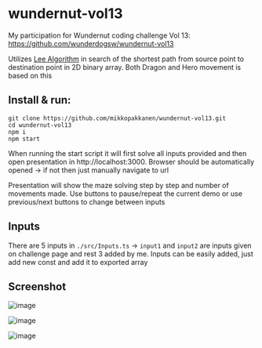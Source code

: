 ﻿# wundernut-vol13

My participation for Wundernut coding challenge Vol 13: https://github.com/wunderdogsw/wundernut-vol13

Utilizes [Lee Algorithm](https://en.wikipedia.org/wiki/Lee_algorithm) in search of the shortest path from source point to destination point in 2D binary array. Both Dragon and Hero movement is based on this

## Install & run:

```
git clone https://github.com/mikkopakkanen/wundernut-vol13.git
cd wundernut-vol13
npm i
npm start
```

When running the start script it will first solve all inputs provided and then open presentation in http://localhost:3000. Browser should be automatically opened -> if not then just manually navigate to url

Presentation will show the maze solving step by step and number of movements made. Use buttons to pause/repeat the current demo or use previous/next buttons to change between inputs

## Inputs

There are 5 inputs in `./src/Inputs.ts` -> `input1` and `input2` are inputs given on challenge page and rest 3 added by me. Inputs can be easily added, just add new const and add it to exported array

## Screenshot

![image](https://github.com/mikkopakkanen/wundernut-vol13/assets/77620621/d8c41318-8db1-4a85-ae9b-978b954d22de)

![image](https://github.com/mikkopakkanen/wundernut-vol13/assets/77620621/776aaa5e-12c3-4992-ae57-bb5fde75ffad)

![image](https://github.com/mikkopakkanen/wundernut-vol13/assets/77620621/88b3168c-a415-4aae-bc60-3fa2a6e42f67)


